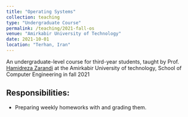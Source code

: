 ```yaml
---
title: "Operating Systems"
collection: teaching
type: "Undergraduate Course"
permalink: /teaching/2021-fall-os
venue: "Amirkabir University of Technology"
date: 2021-10-01
location: "Terhan, Iran"
---
```

An undergraduate-level course for third-year students, taught by Prof. [Hamidreza Zarandi](https://scholar.google.com/citations?user=ZA9rRWAAAAAJ&hl=en) at the Amirkabir University of technology, School of Computer Engineering in fall 2021

## Responsibilities:
- Preparing weekly homeworks with and grading them.

